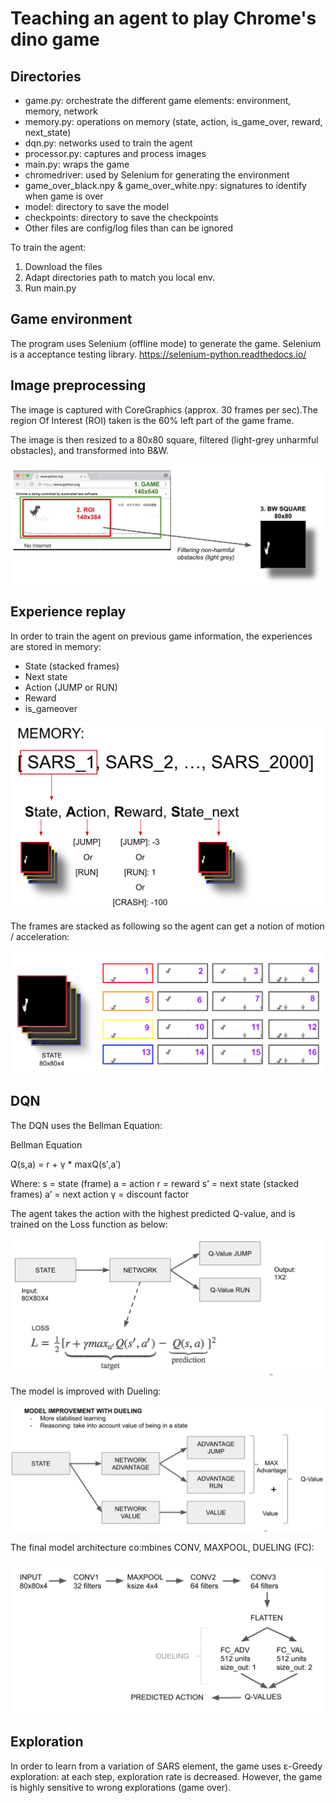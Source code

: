 # Teaching an agent to play Chrome's dino game

## Directories

- game.py: orchestrate the different game elements: environment, memory, network
- memory.py: operations on memory (state, action, is_game_over, reward, next_state)
- dqn.py: networks used to train the agent
- processor.py: captures and process images
- main.py: wraps the game
- chromedriver: used by Selenium for generating the environment
- game_over_black.npy & game_over_white.npy: signatures to identify when game is over
- model: directory to save the model
- checkpoints: directory to save the checkpoints
- Other files are config/log files than can be ignored

To train the agent:

1. Download the files
2. Adapt directories path to match you local env.
3. Run main.py


## Game environment

The program uses Selenium (offline mode) to generate the game. Selenium is a acceptance testing library.
https://selenium-python.readthedocs.io/

## Image preprocessing

The image is captured with CoreGraphics (approx. 30 frames per sec).The region Of Interest (ROI) taken is the 60% left part of the game frame.

The image is then resized to a 80x80 square, filtered (light-grey unharmful obstacles), and transformed into B&W.

![Image processing](https://github.com/vincent-cr/DINO_CHROME/blob/master/resources/image_processing.png)


## Experience replay

In order to train the agent on previous game information, the experiences are stored in memory:

- State (stacked frames)
- Next state
- Action (JUMP or RUN)
- Reward
- is_gameover

![Memory](https://github.com/vincent-cr/DINO_CHROME/blob/master/resources/memory.png)

The frames are stacked as following so the agent can get a notion of motion / acceleration:

![Stacked frames](https://github.com/vincent-cr/DINO_CHROME/blob/master/resources/stacked_images.png)

## DQN

The DQN uses the Bellman Equation:

Bellman Equation

Q(s,a) = r + γ * maxQ(s′,a′)

Where:
s = state (frame)
a = action
r = reward
s’ = next state (stacked frames)
a’ = next action
γ = discount factor

The agent takes the action with the highest predicted Q-value, and is trained on the Loss function as below:

![Q_values](https://github.com/vincent-cr/DINO_CHROME/blob/master/resources/Q_values.png)


The model is improved with Dueling:

![Dueling](https://github.com/vincent-cr/DINO_CHROME/blob/master/resources/Dueling.png)


The final model architecture co:mbines CONV, MAXPOOL, DUELING (FC):

![Model](https://github.com/vincent-cr/DINO_CHROME/blob/master/resources/Model.png)

## Exploration

In order to learn from a variation of SARS element, the game uses ε-Greedy exploration: at each step, exploration rate is decreased. However, the game is highly sensitive to wrong explorations (game over).
